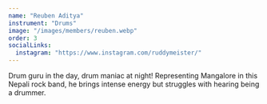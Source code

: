```yaml
---
name: "Reuben Aditya"
instrument: "Drums"
image: "/images/members/reuben.webp"
order: 3
socialLinks:
  instagram: "https://www.instagram.com/ruddymeister/"
---
```


Drum guru in the day, drum maniac at night! Representing Mangalore in this Nepali rock band, he brings intense energy but struggles with hearing being a drummer.
